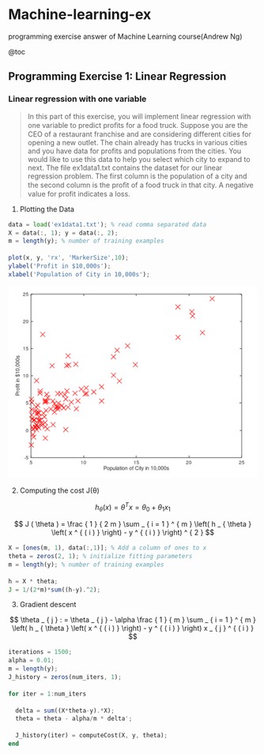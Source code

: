 # Machine-learning-ex
programming exercise answer of Machine Learning course(Andrew Ng)

@toc

## Programming Exercise 1: Linear Regression

### Linear regression with one variable

>In this part of this exercise, you will implement linear regression with one variable to predict proﬁts for a food truck. Suppose you are the CEO of a restaurant franchise and are considering different cities for opening a new outlet. The chain already has trucks in various cities and you have data for profits and populations from the cities.
You would like to use this data to help you select which city to expand to next. The file ex1data1.txt contains the dataset for our linear regression problem. The first column is the population of a city and the second column is the proﬁt of a food truck in that city. A negative value for profit indicates a loss. 

1) Plotting the Data

```octave
data = load('ex1data1.txt'); % read comma separated data 
X = data(:, 1); y = data(:, 2); 
m = length(y); % number of training examples

plot(x, y, 'rx', 'MarkerSize',10);
ylabel('Profit in $10,000s');
xlabel('Population of City in 10,000s');
```

![figure1](machine-learning-ex1/figure1.PNG)

2)  Computing the cost J(θ)


$$
h _ { \theta } ( x ) = \theta ^ { T } x = \theta _ { 0 } + \theta _ { 1 } x _ { 1 }
$$

$$
J ( \theta ) = \frac { 1 } { 2 m } \sum _ { i = 1 } ^ { m } \left( h _ { \theta } \left( x ^ { ( i ) } \right) - y ^ { ( i ) } \right) ^ { 2 }
$$

```octave
X = [ones(m, 1), data(:,1)]; % Add a column of ones to x 
theta = zeros(2, 1); % initialize fitting parameters
m = length(y); % number of training examples

h = X * theta;
J = 1/(2*m)*sum((h-y).^2);
```

3) Gradient descent

$$
\theta _ { j } : = \theta _ { j } - \alpha \frac { 1 } { m } \sum _ { i = 1 } ^ { m } \left( h _ { \theta } \left( x ^ { ( i ) } \right) - y ^ { ( i ) } \right) x _ { j } ^ { ( i ) }
$$

```octave
iterations = 1500; 
alpha = 0.01;
m = length(y); 
J_history = zeros(num_iters, 1);

for iter = 1:num_iters

  delta = sum((X*theta-y).*X);
  theta = theta - alpha/m * delta';
  
  J_history(iter) = computeCost(X, y, theta);
end
```


